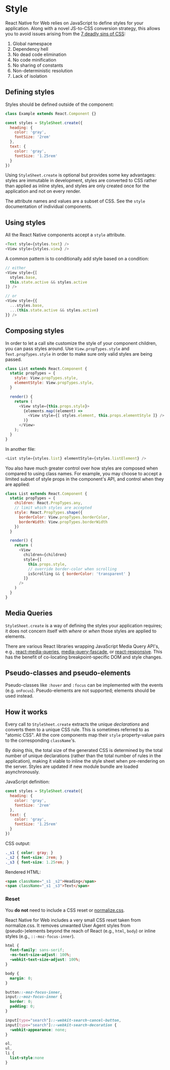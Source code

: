 # Style

React Native for Web relies on JavaScript to define styles for your
application. Along with a novel JS-to-CSS conversion strategy, this allows you
to avoid issues arising from the [7 deadly sins of
CSS](https://speakerdeck.com/vjeux/react-css-in-js):

1. Global namespace
2. Dependency hell
3. No dead code elimination
4. No code minification
5. No sharing of constants
6. Non-deterministic resolution
7. Lack of isolation

## Defining styles

Styles should be defined outside of the component:

```js
class Example extends React.Component {}

const styles = StyleSheet.create({
  heading: {
    color: 'gray',
    fontSize: '2rem'
  },
  text: {
    color: 'gray',
    fontSize: '1.25rem'
  }
})
```

Using `StyleSheet.create` is optional but provides some key advantages: styles
are immutable in development, styles are converted to CSS rather than applied
as inline styles, and styles are only created once for the application and not
on every render.

The attribute names and values are a subset of CSS. See the `style`
documentation of individual components.

## Using styles

All the React Native components accept a `style` attribute.

```js
<Text style={styles.text} />
<View style={styles.view} />
```

A common pattern is to conditionally add style based on a condition:

```js
// either
<View style={[
  styles.base,
  this.state.active && styles.active
]} />

// or
<View style={{
  ...styles.base,
  ...(this.state.active && styles.active)
}} />
```

## Composing styles

In order to let a call site customize the style of your component children, you
can pass styles around. Use `View.propTypes.style` and `Text.propTypes.style` in
order to make sure only valid styles are being passed.

```js
class List extends React.Component {
  static propTypes = {
    style: View.propTypes.style,
    elementStyle: View.propTypes.style,
  }

  render() {
    return (
      <View style={this.props.style}>
        {elements.map((element) =>
          <View style={[ styles.element, this.props.elementStyle ]} />
        )}
      </View>
    );
  }
}
```

In another file:

```js
<List style={styles.list} elementStyle={styles.listElement} />
```

You also have much greater control over how styles are composed when compared
to using class names. For example, you may choose to accept a limited subset
of style props in the component's API, and control when they are applied:

```js
class List extends React.Component {
  static propTypes = {
    children: React.PropTypes.any,
    // limit which styles are accepted
    style: React.PropTypes.shape({
      borderColor: View.propTypes.borderColor,
      borderWidth: View.propTypes.borderWidth
    })
  }

  render() {
    return (
      <View
        children={children}
        style={[
          this.props.style,
          // override border-color when scrolling
          isScrolling && { borderColor: 'transparent' }
        ]}
      />
    )
  }
}
```

## Media Queries

`StyleSheet.create` is a way of defining the styles your application requires;
it does not concern itself with _where_ or _when_ those styles are applied to
elements.

There are various React libraries wrapping JavaScript Media Query API's, e.g.,
[react-media-queries](https://github.com/bloodyowl/react-media-queries),
[media-query-fascade](https://github.com/tanem/media-query-facade), or
[react-responsive](https://github.com/contra/react-responsive). This has the
benefit of co-locating breakpoint-specific DOM and style changes.

## Pseudo-classes and pseudo-elements

Pseudo-classes like `:hover` and `:focus` can be implemented with the events
(e.g. `onFocus`). Pseudo-elements are not supported; elements should be used
instead.

## How it works

Every call to `StyleSheet.create` extracts the unique _declarations_ and
converts them to a unique CSS rule. This is sometimes referred to as "atomic
CSS". All the core components map their `style` property-value pairs to the
corresponding `className`'s.

By doing this, the total size of the generated CSS is determined by the
total number of unique declarations (rather than the total number of rules in
the application), making it viable to inline the style sheet when pre-rendering
on the server. Styles are updated if new module bundle are loaded asynchronously.

JavaScript definition:

```js
const styles = StyleSheet.create({
  heading: {
    color: 'gray',
    fontSize: '2rem'
  },
  text: {
    color: 'gray',
    fontSize: '1.25rem'
  }
})
```

CSS output:

```css
._s1 { color: gray; }
._s2 { font-size: 2rem; }
._s3 { font-size: 1.25rem; }
```

Rendered HTML:

```html
<span className="_s1 _s2">Heading</span>
<span className="_s1 _s3">Text</span>
```

### Reset

You **do not** need to include a CSS reset or
[normalize.css](https://necolas.github.io/normalize.css/).

React Native for Web includes a very small CSS reset taken from normalize.css.
It removes unwanted User Agent styles from (pseudo-)elements beyond the reach
of React (e.g., `html`, `body`) or inline styles (e.g., `::-moz-focus-inner`).

```css
html {
  font-family: sans-serif;
  -ms-text-size-adjust: 100%;
  -webkit-text-size-adjust: 100%;
}

body {
  margin: 0;
}

button::-moz-focus-inner,
input::-moz-focus-inner {
  border: 0;
  padding: 0;
}

input[type="search"]::-webkit-search-cancel-button,
input[type="search"]::-webkit-search-decoration {
  -webkit-appearance: none;
}

ol,
ul,
li {
  list-style:none
}
```
